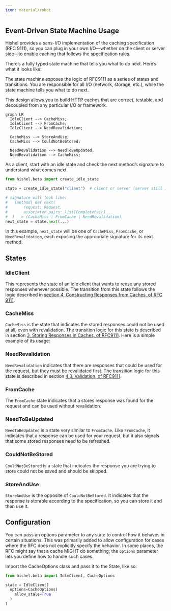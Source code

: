 ```yaml
---
icon: material/robot
---
```


## Event-Driven State Machine Usage

Hishel provides a sans-I/O implementation of the caching specification (RFC 9111), so you can plug in your own I/O—whether on the client or server side—to enable caching that follows the specification rules.

There’s a fully typed state machine that tells you what to do next. Here’s what it looks like:

The state machine exposes the logic of RFC9111 as a series of states and transitions. You are responsible for all I/O (network, storage, etc.), while the state machine tells you what to do next.

This design allows you to build HTTP caches that are correct, testable, and decoupled from any particular I/O or framework.

```mermaid
graph LR
  IdleClient --> CacheMiss;
  IdleClient --> FromCache;
  IdleClient --> NeedRevalidation;

  CacheMiss --> StoreAndUse;
  CacheMiss --> CouldNotBeStored;

  NeedRevalidation --> NeedToBeUpdated;
  NeedRevalidation --> CacheMiss;
```

As a client, start with an idle state and check the next method’s signature to understand what comes next.

```python
from hishel.beta import create_idle_state

state = create_idle_state("client")  # client or server (server still in development)

# signature will look like:
#   (method) def next(
#       request: Request,
#       associated_pairs: list[CompletePair]
#  )  -> (CacheMiss | FromCache | NeedRevalidation)
next_state = state.next(...)
```

In this example, `next_state` will be one of `CacheMiss`, `FromCache`, or `NeedRevalidation`, each exposing the appropriate signature for its next method.

## States

### IdleClient

This represents the state of an idle client that wants to reuse any stored responses whenever possible. The transition from this state follows the logic described in [section 4, Constructing Responses from Caches, of RFC 9111](https://www.rfc-editor.org/rfc/rfc9111.html#name-constructing-responses-from).

### CacheMiss

`CacheMiss` is the state that indicates the stored responses could not be used at all, even with revalidation. The transition logic for this state is described in section [3, Storing Responses in Caches, of RFC9111](https://www.rfc-editor.org/rfc/rfc9111.html#section-3). Here is a simple example of its usage:

### NeedRevalidation

`NeedRevalidation` indicates that there are responses that could be used for the request, but they must be revalidated first. The transition logic for this state is described in section [4.3, Validation, of RFC9111](https://www.rfc-editor.org/rfc/rfc9111.html#name-validation).

### FromCache

The `FromCache` state indicates that a stores response was found for the request and can be used without revalidation.

### NeedToBeUpdated

`NeedToBeUpdated` is a state very similar to `FromCache`. Like `FromCache`, it indicates that a response can be used for your request, but it also signals that some stored responses need to be refreshed.

### CouldNotBeStored

`CouldNotBeStored` is a state that indicates the response you are trying to store could not be saved and should be skipped.

### StoreAndUse

`StoreAndUse` is the opposite of `CouldNotBeStored`. It indicates that the response is storable according to the specification, so you can store it and then use it.

## Configuration

You can pass an options parameter to any state to control how it behaves in certain situations. This was primarily added to allow configuration for cases where the RFC does not explicitly specify the behavior. In some places, the RFC might say that a cache MIGHT do something; the `options` parameter lets you define how to handle such cases.

Import the CacheOptions class and pass it to the State, like so:

```python
from hishel.beta import IdleClient, CacheOptions

state = IdleClient(
  options=CacheOptions(
    allow_stale=True
  )
)
```
